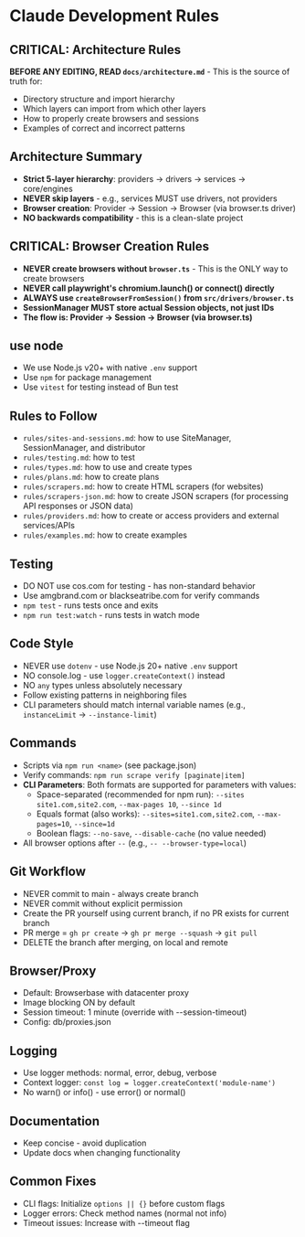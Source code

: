 # Claude Development Rules

## CRITICAL: Architecture Rules
**BEFORE ANY EDITING, READ `docs/architecture.md`** - This is the source of truth for:
- Directory structure and import hierarchy
- Which layers can import from which other layers
- How to properly create browsers and sessions
- Examples of correct and incorrect patterns

## Architecture Summary
- **Strict 5-layer hierarchy**: providers → drivers → services → core/engines
- **NEVER skip layers** - e.g., services MUST use drivers, not providers
- **Browser creation**: Provider → Session → Browser (via browser.ts driver)
- **NO backwards compatibility** - this is a clean-slate project

## CRITICAL: Browser Creation Rules
- **NEVER create browsers without `browser.ts`** - This is the ONLY way to create browsers
- **NEVER call playwright's chromium.launch() or connect() directly**
- **ALWAYS use `createBrowserFromSession()` from `src/drivers/browser.ts`**
- **SessionManager MUST store actual Session objects, not just IDs**
- **The flow is: Provider → Session → Browser (via browser.ts)**

## use node
- We use Node.js v20+ with native `.env` support
- Use `npm` for package management
- Use `vitest` for testing instead of Bun test

## Rules to Follow
- `rules/sites-and-sessions.md`: how to use SiteManager, SessionManager, and distributor
- `rules/testing.md`: how to test
- `rules/types.md`: how to use and create types
- `rules/plans.md`: how to create plans
- `rules/scrapers.md`: how to create HTML scrapers (for websites)
- `rules/scrapers-json.md`: how to create JSON scrapers (for processing API responses or JSON data)
- `rules/providers.md`: how to create or access providers and external services/APIs
- `rules/examples.md`: how to create examples

## Testing
- DO NOT use cos.com for testing - has non-standard behavior
- Use amgbrand.com or blackseatribe.com for verify commands
- `npm test` - runs tests once and exits
- `npm run test:watch` - runs tests in watch mode

## Code Style
- NEVER use `dotenv` - use Node.js 20+ native `.env` support
- NO console.log - use `logger.createContext()` instead
- NO `any` types unless absolutely necessary
- Follow existing patterns in neighboring files
- CLI parameters should match internal variable names (e.g., `instanceLimit` → `--instance-limit`)

## Commands
- Scripts via `npm run <name>` (see package.json)
- Verify commands: `npm run scrape verify [paginate|item]`
- **CLI Parameters**: Both formats are supported for parameters with values:
  - Space-separated (recommended for npm run): `--sites site1.com,site2.com`, `--max-pages 10`, `--since 1d`
  - Equals format (also works): `--sites=site1.com,site2.com`, `--max-pages=10`, `--since=1d`
  - Boolean flags: `--no-save`, `--disable-cache` (no value needed)
- All browser options after `--` (e.g., `-- --browser-type=local`)

## Git Workflow
- NEVER commit to main - always create branch
- NEVER commit without explicit permission
- Create the PR yourself using current branch, if no PR exists for current branch
- PR merge = `gh pr create` → `gh pr merge --squash` → `git pull`
- DELETE the branch after merging, on local and remote

## Browser/Proxy
- Default: Browserbase with datacenter proxy
- Image blocking ON by default
- Session timeout: 1 minute (override with --session-timeout)
- Config: db/proxies.json

## Logging
- Use logger methods: normal, error, debug, verbose
- Context logger: `const log = logger.createContext('module-name')`
- No warn() or info() - use error() or normal()

## Documentation
- Keep concise - avoid duplication
- Update docs when changing functionality

## Common Fixes
- CLI flags: Initialize `options || {}` before custom flags
- Logger errors: Check method names (normal not info)
- Timeout issues: Increase with --timeout flag